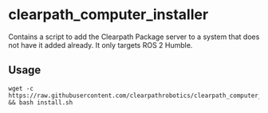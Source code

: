 # clearpath_computer_installer

Contains a script to add the Clearpath Package server to a system that does not have it added already.  It only targets ROS 2 Humble.

## Usage
```
wget -c https://raw.githubusercontent.com/clearpathrobotics/clearpath_computer_installer/main/install.sh && bash install.sh
```